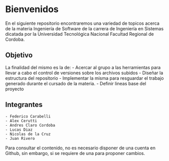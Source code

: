 # Bienvenidos
En el siguiente repositorio encontraremos una variedad de topicos acerca de la materia Ingeniería de Software 
de la carrera de Ingeniería en Sistemas dicatada por la Universidad Tecnológica Nacional Facultad Regional de Cordoba.

## Objetivo
La finalidad del mismo es la de:
    - Acercar al grupo a las herramientas para llevar a cabo el control de versiones sobre los archivos subidos
    - Diseñar la estructura del repositorio
    - Implementar la misma para resguardar el trabajo generado durante el cursado de la materia.
    - Definir lineas base del proyecto
    
## Integrantes
    - Federico Carabelli
    - Alex Cerutti
    - Andres Claro Cordoba
    - Lucas Diaz
    - Nicolas de la Cruz
    - Juan Rivero

Para consultar el contenido, no es necesario disponer de una cuenta en Github, sin embargo, si se requiere de una para proponer cambios.
